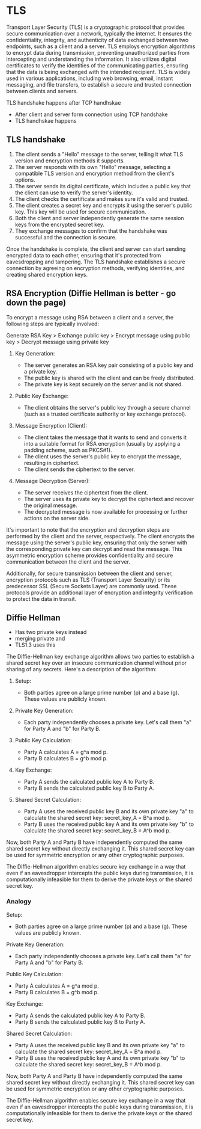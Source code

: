 # TLS

Transport Layer Security (TLS) is a cryptographic protocol that provides secure communication over a network, typically the internet. It ensures the confidentiality, integrity, and authenticity of data exchanged between two endpoints, such as a client and a server. TLS employs encryption algorithms to encrypt data during transmission, preventing unauthorized parties from intercepting and understanding the information. It also utilizes digital certificates to verify the identities of the communicating parties, ensuring that the data is being exchanged with the intended recipient. TLS is widely used in various applications, including web browsing, email, instant messaging, and file transfers, to establish a secure and trusted connection between clients and servers.

TLS handshake happens after TCP handhskae

- After client and server form connection using TCP handshake
- TLS handhskae happens

## TLS handshake

1. The client sends a "Hello" message to the server, telling it what TLS version and encryption methods it supports.
2. The server responds with its own "Hello" message, selecting a compatible TLS version and encryption method from the client's options.
3. The server sends its digital certificate, which includes a public key that the client can use to verify the server's identity.
4. The client checks the certificate and makes sure it's valid and trusted.
5. The client creates a secret key and encrypts it using the server's public key. This key will be used for secure communication.
6. Both the client and server independently generate the same session keys from the encrypted secret key.
7. They exchange messages to confirm that the handshake was successful and the connection is secure.

Once the handshake is complete, the client and server can start sending encrypted data to each other, ensuring that it's protected from eavesdropping and tampering. The TLS handshake establishes a secure connection by agreeing on encryption methods, verifying identities, and creating shared encryption keys.

## RSA Encryption (Diffie Hellman is better - go down the page)

To encrypt a message using RSA between a client and a server, the following steps are typically involved:

Generate RSA Key > Exchange public key > Encrypt message using public key > Decrypt message using private key

1. Key Generation:

   - The server generates an RSA key pair consisting of a public key and a private key.
   - The public key is shared with the client and can be freely distributed.
   - The private key is kept securely on the server and is not shared.

2. Public Key Exchange:

   - The client obtains the server's public key through a secure channel (such as a trusted certificate authority or key exchange protocol).

3. Message Encryption (Client):

   - The client takes the message that it wants to send and converts it into a suitable format for RSA encryption (usually by applying a padding scheme, such as PKCS#1).
   - The client uses the server's public key to encrypt the message, resulting in ciphertext.
   - The client sends the ciphertext to the server.

4. Message Decryption (Server):
   - The server receives the ciphertext from the client.
   - The server uses its private key to decrypt the ciphertext and recover the original message.
   - The decrypted message is now available for processing or further actions on the server side.

It's important to note that the encryption and decryption steps are performed by the client and the server, respectively. The client encrypts the message using the server's public key, ensuring that only the server with the corresponding private key can decrypt and read the message. This asymmetric encryption scheme provides confidentiality and secure communication between the client and the server.

Additionally, for secure transmission between the client and server, encryption protocols such as TLS (Transport Layer Security) or its predecessor SSL (Secure Sockets Layer) are commonly used. These protocols provide an additional layer of encryption and integrity verification to protect the data in transit.

## Diffie Hellman

- Has two private keys instead
- merging private and
- TLS1.3 uses this

The Diffie-Hellman key exchange algorithm allows two parties to establish a shared secret key over an insecure communication channel without prior sharing of any secrets. Here's a description of the algorithm:

1. Setup:

   - Both parties agree on a large prime number (p) and a base (g). These values are publicly known.

2. Private Key Generation:

   - Each party independently chooses a private key. Let's call them "a" for Party A and "b" for Party B.

3. Public Key Calculation:

   - Party A calculates A = g^a mod p.
   - Party B calculates B = g^b mod p.

4. Key Exchange:

   - Party A sends the calculated public key A to Party B.
   - Party B sends the calculated public key B to Party A.

5. Shared Secret Calculation:
   - Party A uses the received public key B and its own private key "a" to calculate the shared secret key: secret_key_A = B^a mod p.
   - Party B uses the received public key A and its own private key "b" to calculate the shared secret key: secret_key_B = A^b mod p.

Now, both Party A and Party B have independently computed the same shared secret key without directly exchanging it. This shared secret key can be used for symmetric encryption or any other cryptographic purposes.

The Diffie-Hellman algorithm enables secure key exchange in a way that even if an eavesdropper intercepts the public keys during transmission, it is computationally infeasible for them to derive the private keys or the shared secret key.

### Analogy

Setup:

- Both parties agree on a large prime number (p) and a base (g). These values are publicly known.

Private Key Generation:

- Each party independently chooses a private key. Let's call them "a" for Party A and "b" for Party B.

Public Key Calculation:

- Party A calculates A = g^a mod p.
- Party B calculates B = g^b mod p.

Key Exchange:

- Party A sends the calculated public key A to Party B.
- Party B sends the calculated public key B to Party A.

Shared Secret Calculation:

- Party A uses the received public key B and its own private key "a" to calculate the shared secret key: secret_key_A = B^a mod p.
- Party B uses the received public key A and its own private key "b" to calculate the shared secret key: secret_key_B = A^b mod p.

Now, both Party A and Party B have independently computed the same shared secret key without directly exchanging it. This shared secret key can be used for symmetric encryption or any other cryptographic purposes.

The Diffie-Hellman algorithm enables secure key exchange in a way that even if an eavesdropper intercepts the public keys during transmission, it is computationally infeasible for them to derive the private keys or the shared secret key.
